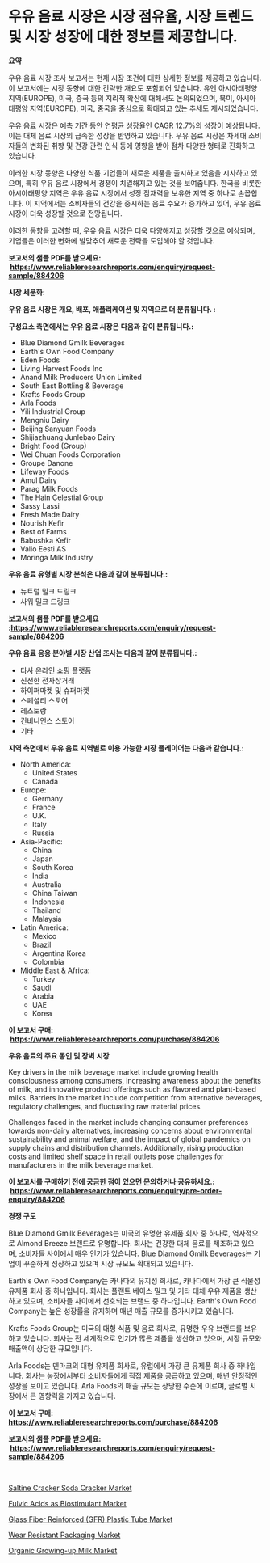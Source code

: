 <p><h1>우유 음료 시장은 시장 점유율, 시장 트렌드 및 시장 성장에 대한 정보를 제공합니다.</h1></p><p><strong>요약</strong></p>
<p><p>우유 음료 시장 조사 보고서는 현재 시장 조건에 대한 상세한 정보를 제공하고 있습니다. 이 보고서에는 시장 동향에 대한 간략한 개요도 포함되어 있습니다. 유엔 아시아태평양 지역(EUROPE), 미국, 중국 등의 지리적 확산에 대해서도 논의되었으며, 북미, 아시아태평양 지역(EUROPE), 미국, 중국을 중심으로 확대되고 있는 추세도 제시되었습니다. </p><p>우유 음료 시장은 예측 기간 동안 연평균 성장율인 CAGR 12.7%의 성장이 예상됩니다. 이는 대체 음료 시장의 급속한 성장을 반영하고 있습니다. 우유 음료 시장은 차세대 소비자들의 변화된 취향 및 건강 관련 인식 등에 영향을 받아 점차 다양한 형태로 진화하고 있습니다.</p><p>이러한 시장 동향은 다양한 식품 기업들이 새로운 제품을 출시하고 있음을 시사하고 있으며, 특히 우유 음료 시장에서 경쟁이 치열해지고 있는 것을 보여줍니다. 한국을 비롯한 아시아태평양 지역은 우유 음료 시장에서 성장 잠재력을 보유한 지역 중 하나로 손꼽힙니다. 이 지역에서는 소비자들의 건강을 중시하는 음료 수요가 증가하고 있어, 우유 음료 시장이 더욱 성장할 것으로 전망됩니다.</p><p>이러한 동향을 고려할 때, 우유 음료 시장은 더욱 다양해지고 성장할 것으로 예상되며, 기업들은 이러한 변화에 발맞추어 새로운 전략을 도입해야 할 것입니다.</p></p>
<p><strong>보고서의 샘플 PDF를 받으세요: &nbsp;<a href="https://www.reliableresearchreports.com/enquiry/request-sample/884206">https://www.reliableresearchreports.com/enquiry/request-sample/884206</a></strong></p>
<p><strong>시장 세분화:</strong></p>
<p><strong> 우유 음료 시장은 개요, 배포, 애플리케이션 및 지역으로 더 분류됩니다. :</strong></p>
<p><strong>구성요소 측면에서는 우유 음료 시장은 다음과 같이 분류됩니다.:</strong></p>
<p><ul><li>Blue Diamond Gmilk Beverages</li><li>Earth's Own Food Company</li><li>Eden Foods</li><li>Living Harvest Foods Inc</li><li>Anand Milk Producers Union Limited</li><li>South East Bottling & Beverage</li><li>Krafts Foods Group</li><li>Arla Foods</li><li>Yili Industrial Group</li><li>Mengniu Dairy</li><li>Beijing Sanyuan Foods</li><li>Shijiazhuang Junlebao Dairy</li><li>Bright Food (Group)</li><li>Wei Chuan Foods Corporation</li><li>Groupe Danone</li><li>Lifeway Foods</li><li>Amul Dairy</li><li>Parag Milk Foods</li><li>The Hain Celestial Group</li><li>Sassy Lassi</li><li>Fresh Made Dairy</li><li>Nourish Kefir</li><li>Best of Farms</li><li>Babushka Kefir</li><li>Valio Eesti AS</li><li>Moringa Milk Industry</li></ul></p>
<p><strong> 우유 음료 유형별 시장 분석은 다음과 같이 분류됩니다.:</strong></p>
<p><ul><li>뉴트럴 밀크 드링크</li><li>사워 밀크 드링크</li></ul></p>
<p><strong>보고서의 샘플 PDF를 받으세요 :<a href="https://www.reliableresearchreports.com/enquiry/request-sample/884206">https://www.reliableresearchreports.com/enquiry/request-sample/884206</a></strong></p>
<p><strong> 우유 음료 응용 분야별 시장 산업 조사는 다음과 같이 분류됩니다.:</strong></p>
<p><ul><li>타사 온라인 쇼핑 플랫폼</li><li>신선한 전자상거래</li><li>하이퍼마켓 및 슈퍼마켓</li><li>스페셜티 스토어</li><li>레스토랑</li><li>컨비니언스 스토어</li><li>기타</li></ul></p>
<p><strong>지역 측면에서 우유 음료 지역별로 이용 가능한 시장 플레이어는 다음과 같습니다.:</strong></p>
<p><ul>
    <li>
        North America:
        <ul>
            <li>United States</li>
            <li>Canada</li>
        </ul>
    </li>
    <li>
        Europe:
        <ul>
            <li>Germany</li>
            <li>France</li>
            <li>U.K.</li>
            <li>Italy</li>
            <li>Russia</li>
        </ul>
    </li>
    <li>
        Asia-Pacific:
        <ul>
            <li>China</li>
            <li>Japan</li>
            <li>South Korea</li>
            <li>India</li>
            <li>Australia</li>
            <li>China Taiwan</li>
            <li>Indonesia</li>
            <li>Thailand</li>
            <li>Malaysia</li>
        </ul>
    </li>
    <li>
        Latin America:
        <ul>
            <li>Mexico</li>
            <li>Brazil</li>
            <li>Argentina Korea</li>
            <li>Colombia</li>
        </ul>
    </li>
    <li>
        Middle East & Africa:
        <ul>
            <li>Turkey</li>
            <li>Saudi</li>
            <li>Arabia</li>
            <li>UAE</li>
            <li>Korea</li>
        </ul>
    </li>
    </ul></p>
<p><strong>이 보고서 구매: &nbsp;<a href="https://www.reliableresearchreports.com/purchase/884206">https://www.reliableresearchreports.com/purchase/884206</a></strong></p>
<p><strong>우유 음료의 주요 동인 및 장벽 시장</strong></p>
<p><p>Key drivers in the milk beverage market include growing health consciousness among consumers, increasing awareness about the benefits of milk, and innovative product offerings such as flavored and plant-based milks. Barriers in the market include competition from alternative beverages, regulatory challenges, and fluctuating raw material prices.</p><p>Challenges faced in the market include changing consumer preferences towards non-dairy alternatives, increasing concerns about environmental sustainability and animal welfare, and the impact of global pandemics on supply chains and distribution channels. Additionally, rising production costs and limited shelf space in retail outlets pose challenges for manufacturers in the milk beverage market.</p></p>
<p><strong>이 보고서를 구매하기 전에 궁금한 점이 있으면 문의하거나 공유하세요.: &nbsp;<a href="https://www.reliableresearchreports.com/enquiry/pre-order-enquiry/884206">https://www.reliableresearchreports.com/enquiry/pre-order-enquiry/884206</a></strong></p>
<p><strong>경쟁 구도</strong></p>
<p><p>Blue Diamond Gmilk Beverages는 미국의 유명한 유제품 회사 중 하나로, 역사적으로 Almond Breeze 브랜드로 유명합니다. 회사는 건강한 대체 음료를 제조하고 있으며, 소비자들 사이에서 매우 인기가 있습니다. Blue Diamond Gmilk Beverages는 기업이 꾸준하게 성장하고 있으며 시장 규모도 확대되고 있습니다.</p><p>Earth's Own Food Company는 카나다의 유지성 회사로, 카나다에서 가장 큰 식물성 유제품 회사 중 하나입니다. 회사는 플랜트 베이스 밀크 및 기타 대체 우유 제품을 생산하고 있으며, 소비자들 사이에서 선호되는 브랜드 중 하나입니다. Earth's Own Food Company는 높은 성장률을 유지하며 매년 매출 규모를 증가시키고 있습니다.</p><p>Krafts Foods Group는 미국의 대형 식품 및 음료 회사로, 유명한 우유 브랜드를 보유하고 있습니다. 회사는 전 세계적으로 인기가 많은 제품을 생산하고 있으며, 시장 규모와 매출액이 상당한 규모입니다.</p><p>Arla Foods는 덴마크의 대형 유제품 회사로, 유럽에서 가장 큰 유제품 회사 중 하나입니다. 회사는 농장에서부터 소비자들에게 직접 제품을 공급하고 있으며, 매년 안정적인 성장을 보이고 있습니다. Arla Foods의 매출 규모는 상당한 수준에 이르며, 글로벌 시장에서 큰 영향력을 가지고 있습니다.</p></p>
<p><strong>이 보고서 구매: &nbsp; <a href="https://www.reliableresearchreports.com/purchase/884206">https://www.reliableresearchreports.com/purchase/884206</a></strong></p>
<p><strong>보고서의 샘플 PDF를 받으세요: &nbsp;<a href="https://www.reliableresearchreports.com/enquiry/request-sample/884206">https://www.reliableresearchreports.com/enquiry/request-sample/884206</a></strong><strong></strong></p>
<p>&nbsp;</p>
<p><p><a href="https://sudsy-motorcycle-bbc.notion.site/Saltine-Cracker-Soda-Cracker-Market-Size-Reflecting-a-Forecast-Till-2031-Market-By-Type-By-Applica-ceed52a2bbb84554b69401c9531bf42a">Saltine Cracker Soda Cracker Market</a></p><p><a href="https://github.com/gulaimolin/Market-Research-Report-List-3/blob/main/fulvic-acids-as-biostimulant-market.md">Fulvic Acids as Biostimulant Market</a></p><p><a href="https://issuu.com/reportprime-2/docs/glass-fiber-reinforced-gfr-plastic-tube-market-siz">Glass Fiber Reinforced (GFR) Plastic Tube Market</a></p><p><a href="https://issuu.com/reportprime-2/docs/wear-resistant-packaging-market-size-2030.pptx">Wear Resistant Packaging Market</a></p><p><a href="https://view.publitas.com/reportprime-1/organic-growing-up-milk-market-size-reflecting-a-forecast-till-2031-market-by-type-by-application-and-by-geography/">Organic Growing-up Milk Market</a></p></p>